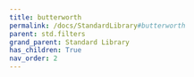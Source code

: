 ```yaml
---
title: butterworth
permalink: /docs/StandardLibrary#butterworth
parent: std.filters
grand_parent: Standard Library
has_children: True
nav_order: 2
---
```


